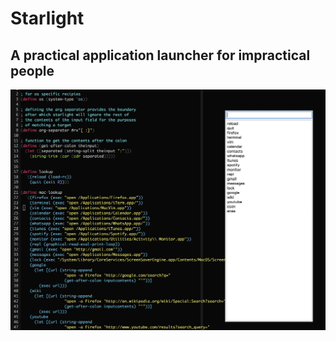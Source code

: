 # Starlight

A practical application launcher for impractical people
---

![Screenshot](images/strl-screenshot.png?raw=TRUE)
